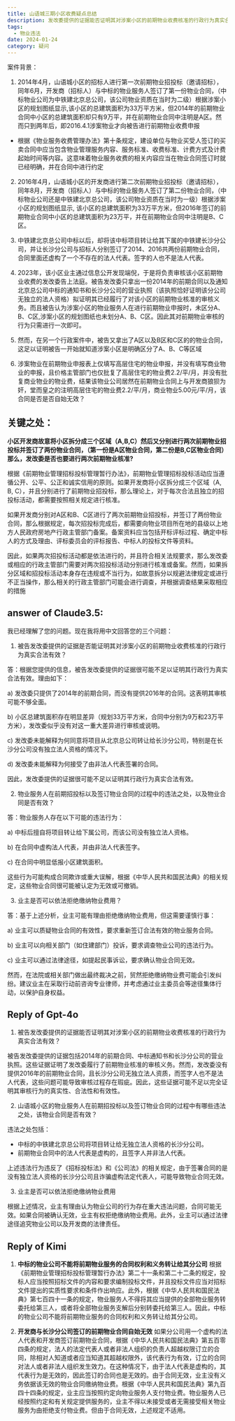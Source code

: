 ```yaml
---
title: 山语城三期小区收费疑点总结
description: 发改委提供的证据能否证明其对涉案小区的前期物业收费核准的行政行为真实合法有效？
tags:
  - 物业违法
date: 2024-01-24
category: 疑问
---
```

案件背景：
1. 2014年4月，山语城小区的招标人进行第一次前期物业招投标（邀请招标），同年6月，开发商（招标人）与中标的物业服务人签订了第一份物业合同，（中标物业公司为中铁建北京总公司，该公司物业资质在当时为二级）根据涉案小区的规划图纸显示,该小区的总建筑面积为33万平方米，但2014年的前期物业合同中小区的总建筑面积却只有9万平，并在前期物业合同中注明是A区。然而只到两年后，即2016.4.1涉案物业才向被告进行前期物业收费申报
- 根据《物业服务收费管理办法》第十条规定，建设单位与物业买受人签订的买卖合同中应当包含物业管理服务内容、服务标准、收费标准、计费方式及计费起始时间等内容。这意味着物业服务收费的相关内容应当在物业合同签订时就已经明确，并在合同中进行约定

2. 2016年4月，山语城小区的开发商进行第二次前期物业招投标（邀请招标），同年8月，开发商（招标人）与中标的物业服务人签订了第二份物业合同，（中标物业公司还是中铁建北京总公司，该公司物业资质在当时为一级）根据涉案小区的规划图纸显示, 该小区的总建筑面积为33万平方米，但2016年签订的前期物业合同中小区的总建筑面积为23万平，并在前期物业合同中注明是B、C区。

3. 中铁建北京总公司中标以后，却将该中标项目转让给其下属的中铁建长沙分公司，并让长沙分公司与招标人分别签订了2014、2016共两份前期物业合同，合同里面还虚构了一个不存在的法人代表。签字的人也不是法人代表。

4. 2023年，该小区业主通过信息公开发现端倪，于是将负责审核该小区前期物业收费的发改委告上法庭。被告发改委只拿出一份2014年的前期合同以及通知北京总公司中标的通知书和长沙分公司的营业执照（该执照恰好证明该分公司无独立的法人资格）拟证明其已经履行了对该小区的前期物业核准的审核义务。而且被告认为涉案小区的物业服务人在进行前期物业申报时，未区分A、B、C区,涉案小区的规划图纸也未划分A、B、C区。因此其对前期物业审核的行为只需进行一次即可。

5. 然而，在另一个行政案件中，被告又拿出了A区以及B区和C区的的物业合同，这足以证明被告一开始就知道涉案小区是明确区分了A、B、C等区域

6. 涉案物业在前期物业申报表上仅填写高层住宅的物业申报，并没有填写商业物业的申报，且价格主管部门也仅批复了高层住宅的物业费2.2/平/月，并没有批复商业物业的物业费，结果该物业公司居然在前期物业合同上与开发商狼狈为奸，堂而皇之的注明高层住宅的物业费2.2/平/月，商业物业5.00元/平/月，该合同是否是否自始无效？
## 关键之处：
**小区开发商故意将小区拆分成三个区域（A,B,C）然后又分别进行两次前期物业招投标并签订了两份物业合同，（第一份是A区物业合同，第二份是B,C区物业合同）那么，发改委是否也要进行两次前期物业核准?**

根据《前期物业管理招标投标管理暂行办法》，前期物业管理招标投标活动应当遵循公开、公平、公正和诚实信用的原则。如果开发商将小区拆分成三个区域（A, B, C），并且分别进行了前期物业招投标，那么理论上，对于每次合法且独立的招投标活动，都需要按照相关规定进行核准。

如果开发商分别对A区和B、C区进行了两次前期物业招投标，并签订了两份物业合同，那么根据规定，每次招投标完成后，都需要向物业项目所在地的县级以上地方人民政府房地产行政主管部门备案。备案资料应当包括开标评标过程、确定中标人的方式及理由、评标委员会的评标报告、中标人的投标文件等资料。

因此，如果两次招投标活动都是依法进行的，并且符合相关法规要求，那么发改委或相应的行政主管部门需要对两次招投标活动分别进行核准或备案。然而，如果拆分区域和招投标活动本身存在违规或不当行为，如故意拆分以规避法律规定或进行不正当操作，那么相关的行政主管部门可能会进行调查，并根据调查结果采取相应的措施

## answer of Claude3.5:
我已经理解了您的问题。现在我将用中文回答您的三个问题：

1. 被告发改委提供的证据是否能证明其对涉案小区的前期物业收费核准的行政行为真实合法有效？

答：根据您提供的信息，被告发改委提供的证据很可能不足以证明其行政行为真实合法有效。理由如下：

a) 发改委只提供了2014年的前期合同，而没有提供2016年的合同。这表明其审核可能不够全面。

b) 小区总建筑面积存在明显差异（规划33万平方米，合同中分别为9万和23万平方米），发改委似乎没有对这一重大差异进行审核或说明。

c) 发改委未能解释为何同意将项目从北京总公司转让给长沙分公司，特别是在长沙分公司没有独立法人资格的情况下。

d) 发改委未能解释为何接受了由非法人代表签署的合同。

因此，发改委提供的证据很可能不足以证明其行政行为真实合法有效。

2. 物业服务人在前期招投标以及签订物业合同的过程中的违法之处，以及物业合同是否有效？

答：物业服务人存在以下可能的违法行为：

a) 中标后擅自将项目转让给下属公司，而该公司没有独立法人资格。

b) 在合同中虚构法人代表，并由非法人代表签字。

c) 在合同中明显低报小区建筑面积。

这些行为可能构成合同欺诈或重大误解，根据《中华人民共和国民法典》的相关规定，这些物业合同很可能被认定为无效或可撤销。

3. 业主是否可以依法拒绝缴纳物业费用？

答：基于上述分析，业主可能有理由拒绝缴纳物业费用，但这需要谨慎行事：

a) 业主可以质疑物业合同的有效性，要求重新签订合法有效的物业服务合同。

b) 业主可以向相关部门（如住建部门）投诉，要求调查物业公司的违法行为。

c) 业主可以通过法律途径，如提起民事诉讼，要求确认物业合同无效。

然而，在法院或相关部门做出最终裁决之前，贸然拒绝缴纳物业费可能会引发纠纷。建议业主在采取行动前咨询专业律师，并考虑通过业主委员会等途径集体行动，以保护自身权益。

## Reply of Gpt-4o

1. 被告发改委提供的证据能否证明其对涉案小区的前期物业收费核准的行政行为真实合法有效？

被告发改委提供的证据包括2014年的前期合同、中标通知书和长沙分公司的营业执照。这些证据证明了发改委履行了前期物业核准的审核义务。然而，发改委没有提供2016年的前期物业合同，且长沙分公司无独立法人资质，而签字人也不是法人代表，这些问题可能导致审核过程存在瑕疵。因此，这些证据可能不足以完全证明其审核行为的真实性、合法性和有效性。

2. 山语城小区的物业服务人在前期招投标以及签订物业合同的过程中有哪些违法之处，该物业合同是否有效？

违法之处包括：
- 中标的中铁建北京总公司将项目转让给无独立法人资格的长沙分公司。
- 前期物业合同中的法人代表是虚构的，且签字人并非法人代表。

上述违法行为违反了《招标投标法》和《公司法》的相关规定，由于签署合同的是没有独立法人资格的长沙分公司且诈骗虚构法定代表人，可能导致物业合同无效。

3. 业主是否可以依法拒绝缴纳物业费用

根据上述情况，业主有理由认为物业公司的行为存在重大违法问题，合同可能无效。如果合同被确认无效，业主有权拒绝缴纳物业费用。此外，业主可以通过法律途径追究物业公司以及开发商的法律责任。

## Reply of Kimi
 

1. **中标的物业公司不能将前期物业服务的合同权利和义务转让给其分公司**
根据《前期物业管理招标投标管理暂行办法》第二十一条和第二十二条的规定，投标人应当按照招标文件的内容和要求编制投标文件，并且投标文件应当对招标文件提出的实质性要求和条件作出响应。此外，根据《中华人民共和国民法典》第七百四十一条的规定，物业服务人不得将其应当提供的全部物业服务转委托给第三人，或者将全部物业服务支解后分别转委托给第三人。因此，中标的物业公司不能将前期物业服务的合同权利和义务转让给其分公司。




2. **开发商与长沙分公司签订的前期物业合同自始无效**
如果分公司用一个虚构的法人代表和开发商签订前期物业合同，根据《中华人民共和国民法典》第五百零四条的规定，法人的法定代表人或者非法人组织的负责人超越权限订立的合同，除相对人知道或者应当知道其超越权限外，该代表行为有效，订立的合同对法人或者非法人组织发生效力。在这种情况下，由于法人代表是虚构的，其代表行为是无效的，因此签订的合同也是无效的。由于合同无效，业主没有义务依据该无效的物业合同缴纳物业费。根据《中华人民共和国民法典》第九百四十四条的规定，业主应当按照约定向物业服务人支付物业费。物业服务人已经按照约定和有关规定提供服务的，业主不得以未接受或者无需接受相关物业服务为由拒绝支付物业费。但由于合同无效，上述规定不适用。
